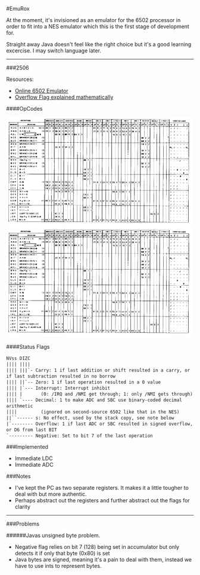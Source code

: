 #EmuRox

At the moment, it's invisioned as an emulator for the 6502 processor in order to fit into a NES emulator which this is the first stage of development for.

Straight away Java doesn't feel like the right choice but it's a good learning excercise. I may switch language later.

-----

###2506

 Resources:
   - [Online 6502 Emulator](https://skilldrick.github.io/easy6502/)
   - [Overflow Flag explained mathematically](http://www.righto.com/2012/12/the-6502-overflow-flag-explained.html)

####OpCodes

![6502 OpCodes Page 1](https://github.com/rossdrew/emuRox/blob/master/img/6502_ISR_first_page.gif "6502 OpCodes Page 1")
![6502 OpCodes Page 2](https://github.com/rossdrew/emuRox/blob/master/img/6502_ISR_first_page.gif "6502 OpCodes Page 2")

####Status Flags
    
    NVss DIZC
    |||| ||||
    |||| |||`- Carry: 1 if last addition or shift resulted in a carry, or if last subtraction resulted in no borrow
    |||| ||`-- Zero: 1 if last operation resulted in a 0 value
    |||| |`--- Interrupt: Interrupt inhibit
    |||| |       (0: /IRQ and /NMI get through; 1: only /NMI gets through)
    |||| `---- Decimal: 1 to make ADC and SBC use binary-coded decimal arithmetic
    ||||         (ignored on second-source 6502 like that in the NES)
    ||``------ s: No effect, used by the stack copy, see note below
    |`-------- Overflow: 1 if last ADC or SBC resulted in signed overflow, or D6 from last BIT
    `--------- Negative: Set to bit 7 of the last operation


###Implemented

 - Immediate LDC 
 - Immediate ADC 
 
###Notes

 - I've kept the PC as two separate registers.  It makes it a little tougher to deal with but more authentic.
 - Perhaps abstract out the registers and further abstract out the flags for clarity

-----

###Problems

######Javas unsigned byte problem.
 - Negative flag relies on bit 7 (128) being set in accumulator but only detects it if only that byte (0x80) is set 
 - Java bytes are signed, meaning it's a pain to deal with them, instead we have to use ints to represent bytes.